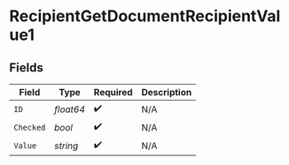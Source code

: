 # RecipientGetDocumentRecipientValue1


## Fields

| Field              | Type               | Required           | Description        |
| ------------------ | ------------------ | ------------------ | ------------------ |
| `ID`               | *float64*          | :heavy_check_mark: | N/A                |
| `Checked`          | *bool*             | :heavy_check_mark: | N/A                |
| `Value`            | *string*           | :heavy_check_mark: | N/A                |